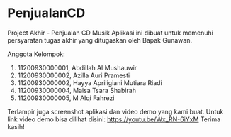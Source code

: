 # PenjualanCD
Project Akhir - Penjualan CD Musik
Aplikasi ini dibuat untuk memenuhi persyaratan tugas akhir yang ditugaskan oleh Bapak Gunawan.

Anggota Kelompok:
1. 11200930000001, Abdillah Al Mushauwir
2. 11200930000002, Azilla Auri Pramesti
3. 11200930000002, Hayya Apriligiani Mutiara Riadi
4. 11200930000004, Maisa Tsara Shabirah
5. 11200930000005, M Alqi Fahrezi

Terlampir juga screenshot aplikasi dan video demo yang kami buat. Untuk link video demo bisa dilihat disini: https://youtu.be/Wx_RN-6iYxM Terima kasih!
